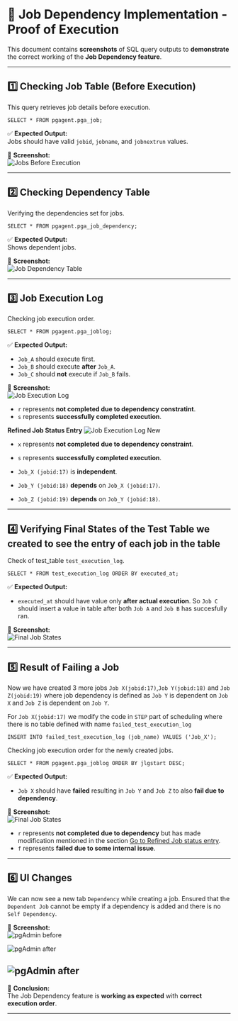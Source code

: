 # 📸 Job Dependency Implementation - Proof of Execution

This document contains **screenshots** of SQL query outputs to **demonstrate** the correct working of the **Job Dependency feature**.

---

## **1️⃣ Checking Job Table (Before Execution)**
This query retrieves job details before execution.

```
SELECT * FROM pgagent.pga_job;
```

✅ **Expected Output:**  
Jobs should have valid `jobid`, `jobname`, and `jobnextrun` values.

📸 **Screenshot:**  
![Jobs Before Execution](outputs/jobs_before_execution.png)


---

## **2️⃣ Checking Dependency Table**
Verifying the dependencies set for jobs.

```
SELECT * FROM pgagent.pga_job_dependency;
```

✅ **Expected Output:**  
Shows dependent jobs.

📸 **Screenshot:**  
![Job Dependency Table](outputs/job_dependency_table.png)

---

## **3️⃣ Job Execution Log**
Checking job execution order.

```
SELECT * FROM pgagent.pga_joblog;
```

✅ **Expected Output:**  
- `Job_A` should execute first.
- `Job_B` should execute **after** `Job_A`.
- `Job_C` should **not** execute if `Job_B` fails.

📸 **Screenshot:**  
![Job Execution Log](outputs/job_execution_log.png)
- `r` represents **not completed due to dependency constratint**.
- `s` represents **successfully completed execution**.

**Refined Job Status Entry**
![Job Execution Log New](outputs/job_execution_log_refined.png)
- `x` represents **not completed due to dependency constraint**.
- `s` represents **successfully completed execution**.

- `Job_X (jobid:17)` is **independent**.
- `Job_Y (jobid:18)` **depends** on `Job_X (jobid:17)`.
- `Job_Z (jobid:19)` **depends** on `Job_Y (jobid:18)`.
---

## **4️⃣ Verifying Final States of the Test Table we created to see the entry of each job in the table**
Check of test_table `test_execution_log`.

```
SELECT * FROM test_execution_log ORDER BY executed_at;
```

✅ **Expected Output:**  
- `executed_at` should have value only **after actual execution**. So `Job C` should insert a value in table after both `Job A` and `Job B` has succesfully ran.

📸 **Screenshot:**  
![Final Job States](outputs/test_exec_log.png)

---

## **5️⃣ Result of Failing a Job**
Now we have created 3 more jobs `Job X(jobid:17)`,`Job Y(jobid:18)` and `Job Z(jobid:19)` where job dependency is defined as `Job Y` is dependent on `Job X` and `Job Z` is dependent on `Job Y`.

For `Job X(jobid:17)` we modify the code in `STEP` part of scheduling where there is no table defined with name `failed_test_execution_log`

```
INSERT INTO failed_test_execution_log (job_name) VALUES ('Job_X');
```

Checking job execution order for the newly created jobs.
```
SELECT * FROM pgagent.pga_joblog ORDER BY jlgstart DESC;
```

✅ **Expected Output:**  
- `Job X` should have **failed** resulting in `Job Y` and `Job Z` to also **fail due to dependency**.

📸 **Screenshot:**  
![Final Job States](outputs/failed_test.png)

- `r` represents **not completed due to dependency** but has made modification mentioned in the section [Go to Refined Job status entry](#3️⃣-job-execution-log).
- `f` represents **failed due to some internal issue**.

---

## **6️⃣ UI Changes**

We can now see a new tab `Dependency` while creating a job. Ensured that the `Dependent Job` cannot be empty if a dependency is added and there is no `Self Dependency`.

📸 **Screenshot:**  
![pgAdmin before](outputs/UI_before.png)

![pgAdmin after](outputs/UI_after_1.png)

![pgAdmin after](outputs/UI_after_2.png)
---

🎯 **Conclusion:**  
The Job Dependency feature is **working as expected** with **correct execution order**.

---
